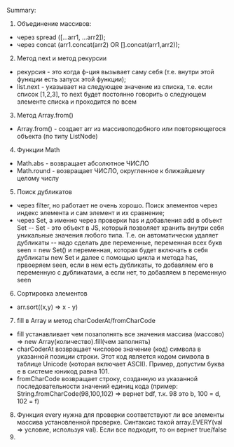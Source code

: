 Summary:
1. Объединение массивов:
- через spread ([...arr1, ...arr2]);
- через concat (arr1.concat(arr2) OR [].concat(arr1,arr2));
2. Метод next и метод рекурсии
- рекурсия - это когда ф-ция вызывает саму себя (т.е. внутри этой функции есть запуск этой функции);
- list.next - указывает на следующее значение из списка, т.е. если список [1,2,3], то next будет постоянно говорить о следующем элементе списка и проходится по всем
3. Метод Array.from()
- Array.from() - создает arr из массивоподобного или повторяющегося объекта (по типу ListNode)
4. Функции Math
- Math.abs - возвращает абсолютное ЧИСЛО
- Math.round - возвращает ЧИСЛО, округленное к ближайшему целому числу
5. Поиск дубликатов
- через filter, но работает не очень хорошо. Поиск элементов через индекс элемента и сам элемент и их сравнение;
- через Set, а именно через проверки has и добавления add в объект Set
 -- Set - это объект в JS, который позволяет хранить внутри себя уникальные значения любого типа. Т.е. он автоматически удаляет дубликаты
 -- надо сделать две переменные, переменная всех букв seen = new Set() и переменная, которая будет включать в себя дубликаты new Set и далее с помощью цикла и метода has, првоеряем seen, если в нем есть дубликаты, то добавляем его в переменную с дубликатами, а если нет, то добавляем в переменную seen
6. Сортировка элементов
- arr.sort((x,y) => x - y)
7. fill в Array и метод charCoderAt/fromCharCode
- fill устанавливает чем позаполнять все значения массива (массово) => new Array(количество).fill(чем заполнять)
- charCoderAt возвращает числовое значение (код) символа в указанной позиции строки. Этот код является кодом символа в таблице Unicode (которая включает ASCII). Пример, допустим буква е в системе юникод равна 101.
- fromCharCode возвращает строку, созданную из указанной последовательности значений единиц кода (пример: String.fromCharCode(98,100,102) => вернет bdf, т.к. 98 это b, 100 = d, 102 = f)
8. Функция every нужна для проверки соответствуют ли все элементы массива установленной проверке. Синтаксис такой array.EVERY(val => условие, используя val). Если все подходит, то он вернет true/false
9. 